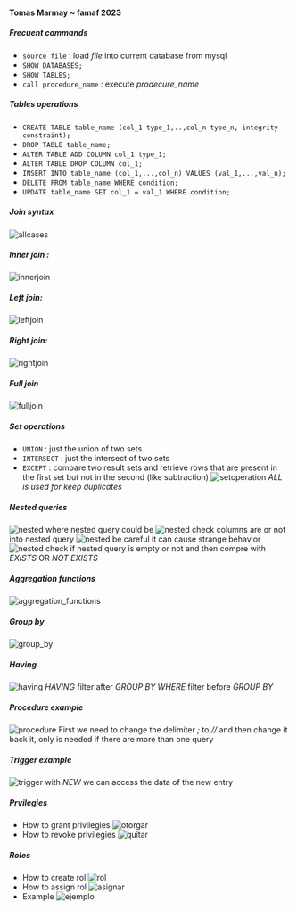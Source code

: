 #### Tomas Marmay ~ famaf 2023

##### Frecuent commands
- `source file` : load *file* into current database from mysql  
- `SHOW DATABASES;`
- `SHOW TABLES;`
- `call procedure_name` : execute *prodecure_name* 


##### Tables operations
- `CREATE TABLE table_name (col_1 type_1,..,col_n type_n, integrity-constraint);`
- `DROP TABLE table_name;`
- `ALTER TABLE ADD COLUMN col_1 type_1;`
- `ALTER TABLE DROP COLUMN col_1;` 
- `INSERT INTO table_name (col_1,...,col_n) VALUES (val_1,...,val_n);`
- `DELETE FROM table_name WHERE condition;`
- `UPDATE table_name SET col_1 = val_1 WHERE condition;`

##### Join syntax
![allcases](src/join.jpeg)

##### Inner join :
![innerjoin](src/inner_join.png) 

##### Left join:
![leftjoin](src/left_join.png)

##### Right join:
![rightjoin](src/right_join.png)

##### Full join 
![fulljoin](src/full_join.png)

##### Set operations
- `UNION` : just the union of two sets
- `INTERSECT` : just the intersect of two sets
- `EXCEPT` : compare two result sets and retrieve rows that are present in the first set but not in the second (like subtraction)
![setoperation](src/set_operation.png)
*ALL is used for keep duplicates*

##### Nested queries
![nested](src/nested1.png) 
where nested query could be 
![nested](src/nested2.png)
check columns are or not into nested query
![nested](src/nested3.png)
be careful it can cause strange behavior
![nested](src/nested4.png)
check if nested query is empty or not and then compre with *EXISTS* OR *NOT EXISTS*

##### Aggregation functions
![aggregation_functions](src/aggregation_functions.png)

##### Group by
![group_by](src/group_by.png)

##### Having
![having](src/having.png)
*HAVING* filter after *GROUP BY*
*WHERE* filter before *GROUP BY*

##### Procedure example
![procedure](src/prodecure.png)
First we need to change the delimiter *;* to *//* and then change it back it, only is needed if there are more than one query

##### Trigger example 
![trigger](src/trigger.png)
with *NEW* we can access the data of the new entry 

##### Prvilegies
- How to grant privilegies 
![otorgar](src/otorgar_privilegio.png)
- How to revoke privilegies
![quitar](src/revocar_privilegio.png)

##### Roles
- How to create rol
![rol](src/crear_rol.png)
- How to assign rol 
![asignar](src/asignar_rol.png)
- Example 
![ejemplo](src/asignar_rol.png)
